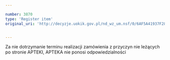 ```yaml
---

number: 3870
type: 'Register item'
original_uri: 'http://decyzje.uokik.gov.pl/nd_wz_um.nsf/0/6AF5A41937F280D2C1257AA2002A8308?OpenDocument'


---
```


Za nie dotrzymanie terminu realizacji zamówienia z przyczyn nie leżących po stronie APTEKI, APTEKA nie ponosi odpowiedzialności
